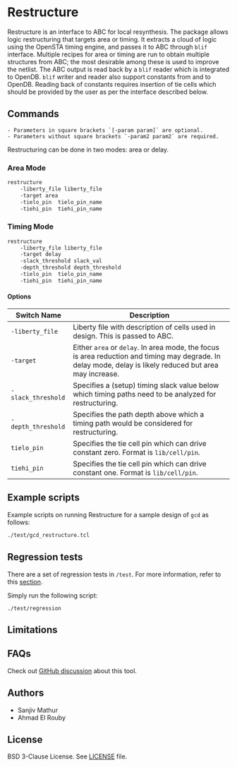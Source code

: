 # Restructure

Restructure is an interface to ABC for local resynthesis. The package allows
logic restructuring that targets area or timing. It extracts a cloud of logic
using the OpenSTA timing engine, and passes it to ABC through `blif` interface.
Multiple recipes for area or timing are run to obtain multiple structures from ABC;
the most desirable among these is used to improve the netlist.
The ABC output is read back by a `blif` reader which is integrated to OpenDB.
`blif` writer and reader also support constants from and to OpenDB. Reading
back of constants requires insertion of tie cells which should be provided
by the user as per the interface described below.

## Commands

```{note}
- Parameters in square brackets `[-param param]` are optional.
- Parameters without square brackets `-param2 param2` are required.
```

Restructuring can be done in two modes: area or delay.

### Area Mode

```tcl
restructure 
    -liberty_file liberty_file
    -target area
    -tielo_pin  tielo_pin_name
    -tiehi_pin  tiehi_pin_name
```

### Timing Mode

```tcl
restructure 
    -liberty_file liberty_file
    -target delay
    -slack_threshold slack_val
    -depth_threshold depth_threshold
    -tielo_pin  tielo_pin_name
    -tiehi_pin  tiehi_pin_name
```

#### Options

| Switch Name | Description |
| ----- | ----- |
| `-liberty_file` | Liberty file with description of cells used in design. This is passed to ABC. |
| `-target` | Either `area` or `delay`. In area mode, the focus is area reduction and timing may degrade. In delay mode, delay is likely reduced but area may increase. |
| `-slack_threshold` | Specifies a (setup) timing slack value below which timing paths need to be analyzed for restructuring. |
| `-depth_threshold` | Specifies the path depth above which a timing path would be considered for restructuring. |
| `tielo_pin` | Specifies the tie cell pin which can drive constant zero. Format is `lib/cell/pin`. |
| `tiehi_pin` | Specifies the tie cell pin which can drive constant one. Format is `lib/cell/pin`. |

## Example scripts

Example scripts on running Restructure for a sample design of `gcd` as follows:

```tcl
./test/gcd_restructure.tcl
```

## Regression tests

There are a set of regression tests in `/test`. For more information, refer to this [section](../../README.md#regression-tests).

Simply run the following script:

```shell
./test/regression
```

## Limitations

## FAQs

Check out [GitHub discussion](https://github.com/The-OpenROAD-Project/OpenROAD/discussions/categories/q-a?discussions_q=category%3AQ%26A+restructure)
about this tool.

## Authors

-   Sanjiv Mathur
-   Ahmad El Rouby

## License

BSD 3-Clause License. See [LICENSE](LICENSE) file.
